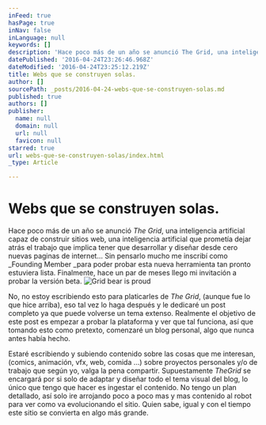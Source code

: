 ```yaml
---
inFeed: true
hasPage: true
inNav: false
inLanguage: null
keywords: []
description: 'Hace poco más de un año se anunció The Grid, una inteligencia artificial capaz de construir sitios web, una inteligencia artificial que prometía dejar atrás el trabajo que implica tener que desarrollar y diseñar desde cero nuevas paginas de internet... Sin pensarlo mucho me inscribí como Founding Member para poder probar esta nueva herramienta tan pronto estuviera lista. Finalmente, hace un par de meses llego mi invitación a probar la versión beta.'
datePublished: '2016-04-24T23:26:46.968Z'
dateModified: '2016-04-24T23:25:12.219Z'
title: Webs que se construyen solas.
author: []
sourcePath: _posts/2016-04-24-webs-que-se-construyen-solas.md
published: true
authors: []
publisher:
  name: null
  domain: null
  url: null
  favicon: null
starred: true
url: webs-que-se-construyen-solas/index.html
_type: Article

---
```

# Webs que se construyen solas.

Hace poco más de un año se anunció _The Grid_, una inteligencia artificial capaz de construir sitios web, una inteligencia artificial que prometía dejar atrás el trabajo que implica tener que desarrollar y diseñar desde cero nuevas paginas de internet... Sin pensarlo mucho me inscribí como _Founding Member _para poder probar esta nueva herramienta tan pronto estuviera lista. Finalmente, hace un par de meses llego mi invitación a probar la versión beta.
![Grid bear is proud](https://the-grid-user-content.s3-us-west-2.amazonaws.com/5582cf4e-bfa7-460f-84ac-245eff838f36.jpg)

No, no estoy escribiendo esto para platicarles de _The Grid_, (aunque fue lo que hice arriba), eso tal vez lo haga después y le dedicaré un post completo ya que puede volverse un tema extenso. Realmente el objetivo de este post es empezar a probar la plataforma y ver que tal funciona, así que tomando esto como pretexto, comenzaré un blog personal, algo que nunca antes había hecho.

Estaré escribiendo y subiendo contenido sobre las cosas que me interesan, (comics, animación, vfx, web, comida ...) sobre proyectos personales y/o de trabajo que según yo, valga la pena compartir. Supuestamente _TheGrid_ se encargará por si solo de adaptar y diseñar todo el tema visual del blog, lo único que tengo que hacer es ingestar el contenido. No tengo un plan detallado, así solo ire arrojando poco a poco mas y mas contenido al robot para ver como va evolucionando el sitio. Quien sabe, igual y con el tiempo este sitio se convierta en algo más grande.